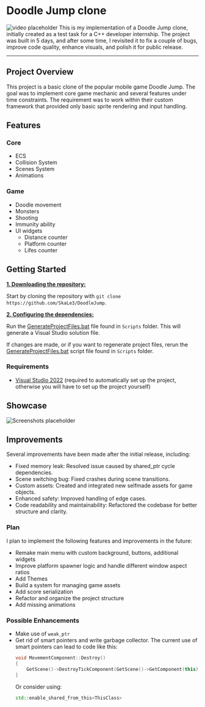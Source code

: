 # Doodle Jump clone
![video placeholder]()
This is my implementation of a Doodle Jump clone, initially  created as a test task for a C++ developer internship. The project was built in 5 days, and after some time, I revisited it to fix a couple of bugs, improve code quality, enhance visuals, and polish it for public release.
***

## Project Overview
This project is a basic clone of the popular mobile game Doodle Jump. The goal was to implement core game mechanic and several features under time constraints. The requirement was to work within their custom framework that provided only basic sprite rendering and  input handling.



## Features
### Core
* ECS
* Collision System
* Scenes System
* Animations
### Game
* Doodle movement
* Monsters
* Shooting
* Immunity ability
* UI widgets
    * Distance counter
    * Platform counter
    * Lifes counter

## Getting Started
<ins>**1. Downloading the repository:**</ins>

Start by cloning the repository with `git clone https://github.com/SkaLe3/DoodleJump`.

<ins>**2. Configuring the dependencies:**</ins>

Run the [GenerateProjectFiles.bat](https://github.com/SkaLe3/DoodleJump/blob/master/Scripts/GenerateProjectFiles.bat) file found in `Scripts` folder. This will generate a Visual Studio solution file.

If changes are made, or if you want to regenerate project files, rerun the [GenerateProjectFiles.bat](https://github.com/SkaLe3/DoodleJump/blob/master/Scripts/GenerateProjectFiles.bat) script file found in `Scripts` folder.

### Requirements
- [Visual Studio 2022](https://visualstudio.com) (required to automatically set up the project, otherwise you will have to set up the project yourself)

## Showcase
![Screenshots placeholder]()

## Improvements
Several improvements have been made after the initial release, including:
* Fixed memory leak: Resolved issue caused by shared_ptr cycle dependencies.
* Scene switching bug: Fixed crashes during scene transitions.
* Custom assets: Created and integrated new selfmade assets for game objects.
* Enhanced safety: Improved handling of edge cases.
* Code readability and maintainability: Refactored the codebase for better structure and clarity.

### Plan
I plan to implement the following features and improvements in the future:
* Remake main menu with custom background, buttons, additional widgets
* Improve platform spawner logic and handle different window aspect ratios
* Add Themes
* Build a system for managing game assets
* Add score serialization
* Refactor and organize the project structure
* Add missing animations

### Possible Enhancements
* Make use of `weak_ptr`
* Get rid of smart pointers and write garbage collector. 
    The current use of smart pointers can lead to code like this:
    ```cpp 
    void MovementComponent::Destroy()
    {
        GetScene()->DestroyTickComponent(GetScene()->GetComponent(this));
    }
    ```
    Or consider using:
    ```cpp
    std::enable_shared_from_this<ThisClass>
    ```
